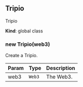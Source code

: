 <a name="Tripio"></a>

## Tripio
Tripio

**Kind**: global class  
<a name="new_Tripio_new"></a>

### new Tripio(web3)
Create a Tripio.


| Param | Type | Description |
| --- | --- | --- |
| web3 | <code>Web3</code> | The Web3. |

